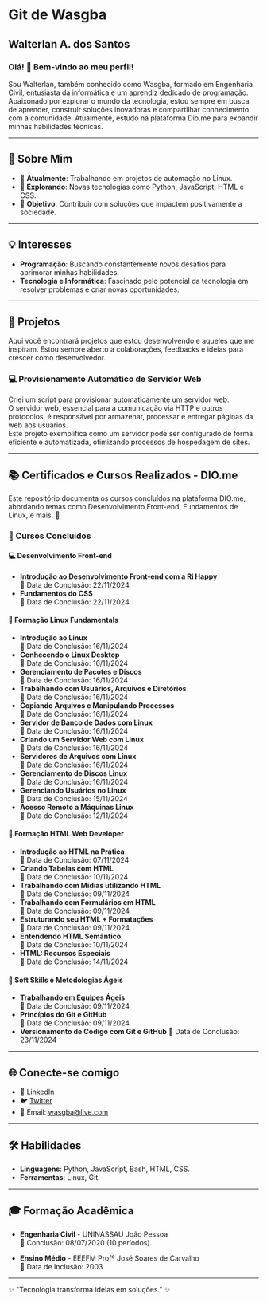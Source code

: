 # Git de Wasgba  
## Walterlan A. dos Santos  

### Olá! 👋 Bem-vindo ao meu perfil!
Sou Walterlan, também conhecido como Wasgba, formado em Engenharia Civil, entusiasta da informática e um aprendiz dedicado de programação. Apaixonado por explorar o mundo da tecnologia, estou sempre em busca de aprender, construir soluções inovadoras e compartilhar conhecimento com a comunidade. Atualmente, estudo na plataforma Dio.me para expandir minhas habilidades técnicas.

---

## 🚀 Sobre Mim
- 🔭 **Atualmente**: Trabalhando em projetos de automação no Linux.
- 🌱 **Explorando**: Novas tecnologias como Python, JavaScript, HTML e CSS.
- 🎯 **Objetivo**: Contribuir com soluções que impactem positivamente a sociedade.

---

## 💡 Interesses  
- **Programação**: Buscando constantemente novos desafios para aprimorar minhas habilidades.  
- **Tecnologia e Informática**: Fascinado pelo potencial da tecnologia em resolver problemas e criar novas oportunidades.

---

## 📂 Projetos  
Aqui você encontrará projetos que estou desenvolvendo e aqueles que me inspiram. Estou sempre aberto a colaborações, feedbacks e ideias para crescer como desenvolvedor.

### 💻 Provisionamento Automático de Servidor Web
Criei um script para provisionar automaticamente um servidor web.  
O servidor web, essencial para a comunicação via HTTP e outros protocolos, é responsável por armazenar, processar e entregar páginas da web aos usuários.  
Este projeto exemplifica como um servidor pode ser configurado de forma eficiente e automatizada, otimizando processos de hospedagem de sites.

---

## 📚 Certificados e Cursos Realizados - DIO.me  
Este repositório documenta os cursos concluídos na plataforma DIO.me, abordando temas como Desenvolvimento Front-end, Fundamentos de Linux, e mais. 🚀

### 🏅 Cursos Concluídos

#### 💻 Desenvolvimento Front-end
- **Introdução ao Desenvolvimento Front-end com a Ri Happy**  
    📅 Data de Conclusão: 22/11/2024
- **Fundamentos do CSS**  
    📅 Data de Conclusão: 22/11/2024

#### 🐧 Formação Linux Fundamentals
- **Introdução ao Linux**  
    📅 Data de Conclusão: 16/11/2024  
- **Conhecendo o Linux Desktop**  
    📅 Data de Conclusão: 16/11/2024  
- **Gerenciamento de Pacotes e Discos**  
    📅 Data de Conclusão: 16/11/2024  
- **Trabalhando com Usuários, Arquivos e Diretórios**  
    📅 Data de Conclusão: 16/11/2024  
- **Copiando Arquivos e Manipulando Processos**  
    📅 Data de Conclusão: 16/11/2024  
- **Servidor de Banco de Dados com Linux**  
    📅 Data de Conclusão: 16/11/2024  
- **Criando um Servidor Web com Linux**  
    📅 Data de Conclusão: 16/11/2024  
- **Servidores de Arquivos com Linux**  
    📅 Data de Conclusão: 16/11/2024  
- **Gerenciamento de Discos Linux**  
    📅 Data de Conclusão: 16/11/2024  
- **Gerenciando Usuários no Linux**  
    📅 Data de Conclusão: 15/11/2024  
- **Acesso Remoto a Máquinas Linux**  
    📅 Data de Conclusão: 12/11/2024  

#### 📑 Formação HTML Web Developer  
- **Introdução ao HTML na Prática**  
    📅 Data de Conclusão: 07/11/2024  
- **Criando Tabelas com HTML**  
    📅 Data de Conclusão: 10/11/2024  
- **Trabalhando com Mídias utilizando HTML**  
    📅 Data de Conclusão: 09/11/2024  
- **Trabalhando com Formulários em HTML**  
    📅 Data de Conclusão: 09/11/2024  
- **Estruturando seu HTML + Formatações**  
    📅 Data de Conclusão: 09/11/2024  
- **Entendendo HTML Semântico**  
    📅 Data de Conclusão: 10/11/2024  
- **HTML: Recursos Especiais**  
    📅 Data de Conclusão: 14/11/2024  

#### 🧠 Soft Skills e Metodologias Ágeis  
- **Trabalhando em Equipes Ágeis**  
    📅 Data de Conclusão: 09/11/2024  
- **Princípios do Git e GitHub**  
    📅 Data de Conclusão: 09/11/2024
- **Versionamento de Código com Git e GitHub**
    📅 Data de Conclusão: 23/11/2024
---

## 🌐 Conecte-se comigo
- 💼 [LinkedIn](https://www.linkedin.com/in/walter-alves-749320319/)  
- 🐦 [Twitter](https://x.com/Walterlan_was)  
- 📧 Email: wasgba@live.com  

---

## 🛠️ Habilidades
- **Linguagens**: Python, JavaScript, Bash, HTML, CSS.  
- **Ferramentas**: Linux, Git.  

---

## 🎓 Formação Acadêmica  
- **Engenharia Civil** - UNINASSAU João Pessoa  
  📅 Conclusão: 08/07/2020 (10 períodos).  

- **Ensino Médio** - EEEFM Profº José Soares de Carvalho  
  📅 Data de Inclusão: 2003  

---

✨ "Tecnologia transforma ideias em soluções." ✨
